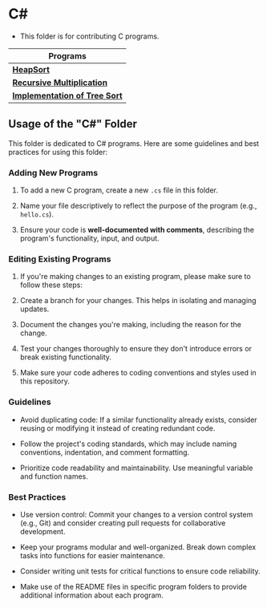 # C#

- This folder is for contributing C programs.

| Programs                                                   |
| ---------------------------------------------------------- |
| **[HeapSort](heapSort.cs)**                                |
| **[Recursive Multiplication](RecursiveMultiplication.cs)** |
| **[Implementation of Tree Sort](TreeSort.cs)**             |

## Usage of the "C#" Folder

This folder is dedicated to C# programs. Here are some guidelines and best practices for using this folder:

### Adding New Programs

1. To add a new C program, create a new `.cs` file in this folder.

2. Name your file descriptively to reflect the purpose of the program (e.g., `hello.cs`).

3. Ensure your code is **well-documented with comments**, describing the program's functionality, input, and output.

### Editing Existing Programs

1. If you're making changes to an existing program, please make sure to follow these steps:

2. Create a branch for your changes. This helps in isolating and managing updates.

3. Document the changes you're making, including the reason for the change.

4. Test your changes thoroughly to ensure they don't introduce errors or break existing functionality.

5. Make sure your code adheres to coding conventions and styles used in this repository.

### Guidelines

- Avoid duplicating code: If a similar functionality already exists, consider reusing or modifying it instead of creating redundant code.

- Follow the project's coding standards, which may include naming conventions, indentation, and comment formatting.

- Prioritize code readability and maintainability. Use meaningful variable and function names.

### Best Practices

- Use version control: Commit your changes to a version control system (e.g., Git) and consider creating pull requests for collaborative development.

- Keep your programs modular and well-organized. Break down complex tasks into functions for easier maintenance.

- Consider writing unit tests for critical functions to ensure code reliability.

- Make use of the README files in specific program folders to provide additional information about each program.
